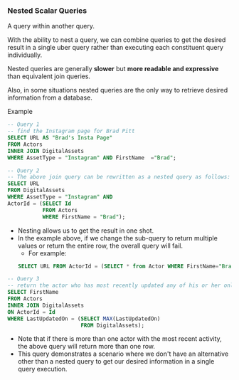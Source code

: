 ### Nested Scalar Queries
A query within another query. 

With the ability to nest a query, we can combine queries to get the desired result in a single uber query rather than executing each constituent query individually. 

Nested queries are generally **slower** but **more readable and expressive** than equivalent join queries. 

Also, in some situations nested queries are the only way to retrieve desired information from a database.

Example
```sql
-- Query 1
-- find the Instagram page for Brad Pitt
SELECT URL AS "Brad's Insta Page" 
FROM Actors 
INNER JOIN DigitalAssets 
WHERE AssetType = "Instagram" AND FirstName  ="Brad";

-- Query 2
-- The above join query can be rewritten as a nested query as follows:
SELECT URL 
FROM DigitalAssets 
WHERE AssetType = "Instagram" AND 
ActorId = (SELECT Id 
           FROM Actors 
           WHERE FirstName = "Brad");
```
- Nesting allows us to get the result in one shot. 
- In the example above, if we change the sub-query to return multiple values or return the entire row, the overall query will fail.
  - For example: 
  ```sql 
  SELECT URL FROM ActorId = (SELECT * from Actor WHERE FirstName="Brad");
  ```

```sql
-- Query 3
-- return the actor who has most recently updated any of his or her online social accounts
SELECT FirstName 
FROM Actors 
INNER JOIN DigitalAssets 
ON ActorId = Id 
WHERE LastUpdatedOn = (SELECT MAX(LastUpdatedOn) 
                       FROM DigitalAssets);
```
- Note that if there is more than one actor with the most recent activity, the above query will return more than one row. 
- This query demonstrates a scenario where we don't have an alternative other than a nested query to get our desired information in a single query execution.
